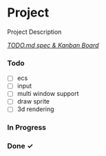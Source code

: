 # Project

Project Description

<em>[TODO.md spec & Kanban Board](https://bit.ly/3fCwKfM)</em>

### Todo

- [ ] ecs  
- [ ] input  
- [ ] multi window support  
- [ ] draw sprite  
- [ ] 3d rendering  

### In Progress


### Done ✓


